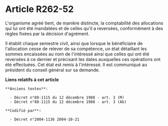 # Article R262-52

L'organisme agréé tient, de manière distincte, la comptabilité des allocations qui lui ont été mandatées et de celles qu'il a
reversées, conformément à des règles fixées par la décision d'agrément.

Il établit chaque semestre civil, ainsi que lorsque le bénéficiaire de l'allocation cesse de relever de sa compétence, un
état détaillant les sommes encaissées au nom de l'intéressé ainsi que celles qui ont été reversées à ce dernier et précisant
les dates auxquelles ces opérations ont été effectuées. Cet état est remis à l'intéressé. Il est communiqué au président du
conseil général sur sa demande.

**Liens relatifs à cet article**

	**Anciens textes**:

	  - Décret n°88-1115 du 12 décembre 1988 - art. 3 (M)
	  - Décret n°88-1115 du 12 décembre 1988 - art. 3 (Ab)

	**Codifié par**:

	  - Décret n°2004-1136 2004-10-21
